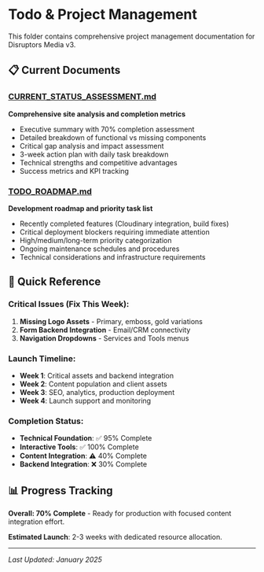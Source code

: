 # Todo & Project Management

This folder contains comprehensive project management documentation for Disruptors Media v3.

## 📋 **Current Documents**

### **[CURRENT_STATUS_ASSESSMENT.md](./CURRENT_STATUS_ASSESSMENT.md)**
**Comprehensive site analysis and completion metrics**
- Executive summary with 70% completion assessment
- Detailed breakdown of functional vs missing components  
- Critical gap analysis and impact assessment
- 3-week action plan with daily task breakdown
- Technical strengths and competitive advantages
- Success metrics and KPI tracking

### **[TODO_ROADMAP.md](./TODO_ROADMAP.md)**
**Development roadmap and priority task list**
- Recently completed features (Cloudinary integration, build fixes)
- Critical deployment blockers requiring immediate attention
- High/medium/long-term priority categorization
- Ongoing maintenance schedules and procedures
- Technical considerations and infrastructure requirements

## 🎯 **Quick Reference**

### **Critical Issues (Fix This Week):**
1. **Missing Logo Assets** - Primary, emboss, gold variations
2. **Form Backend Integration** - Email/CRM connectivity
3. **Navigation Dropdowns** - Services and Tools menus

### **Launch Timeline:**
- **Week 1**: Critical assets and backend integration
- **Week 2**: Content population and client assets  
- **Week 3**: SEO, analytics, production deployment
- **Week 4**: Launch support and monitoring

### **Completion Status:**
- **Technical Foundation**: ✅ 95% Complete
- **Interactive Tools**: ✅ 100% Complete  
- **Content Integration**: ⚠️ 40% Complete
- **Backend Integration**: ❌ 30% Complete

## 📊 **Progress Tracking**

**Overall: 70% Complete** - Ready for production with focused content integration effort.

**Estimated Launch**: 2-3 weeks with dedicated resource allocation.

---

*Last Updated: January 2025*